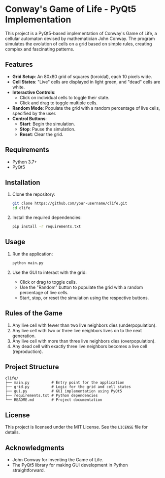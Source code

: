 # Conway's Game of Life - PyQt5 Implementation

This project is a PyQt5-based implementation of Conway's Game of Life, a cellular automaton devised by mathematician John Conway. The program simulates the evolution of cells on a grid based on simple rules, creating complex and fascinating patterns.

## Features

- **Grid Setup**: An 80x80 grid of squares (toroidal), each 10 pixels wide.
- **Cell States**: "Live" cells are displayed in light green, and "dead" cells are white.
- **Interactive Controls**:
  - Click on individual cells to toggle their state.
  - Click and drag to toggle multiple cells.
- **Random Mode**: Populate the grid with a random percentage of live cells, specified by the user.
- **Control Buttons**:
  - **Start**: Begin the simulation.
  - **Stop**: Pause the simulation.
  - **Reset**: Clear the grid.

## Requirements

- Python 3.7+
- PyQt5

## Installation

1. Clone the repository:
   ```bash
   git clone https://github.com/your-username/clife.git
   cd clife
   ```

2. Install the required dependencies:
   ```bash
   pip install -r requirements.txt
   ```

## Usage

1. Run the application:
   ```bash
   python main.py
   ```

2. Use the GUI to interact with the grid:
   - Click or drag to toggle cells.
   - Use the "Random" button to populate the grid with a random percentage of live cells.
   - Start, stop, or reset the simulation using the respective buttons.

## Rules of the Game

1. Any live cell with fewer than two live neighbors dies (underpopulation).
2. Any live cell with two or three live neighbors lives on to the next generation.
3. Any live cell with more than three live neighbors dies (overpopulation).
4. Any dead cell with exactly three live neighbors becomes a live cell (reproduction).

## Project Structure

```
clife/
├── main.py          # Entry point for the application
├── grid.py          # Logic for the grid and cell states
├── gui.py           # GUI implementation using PyQt5
├── requirements.txt # Python dependencies
└── README.md        # Project documentation
```

## License

This project is licensed under the MIT License. See the `LICENSE` file for details.

## Acknowledgments

- John Conway for inventing the Game of Life.
- The PyQt5 library for making GUI development in Python straightforward.
